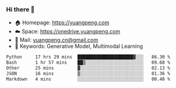 ### Hi there 👋

- 🏠 Homepage: https://yuangpeng.com
- ☁️ Space: https://onedrive.yuangpeng.com
- 📧 Mail: yuangpeng.cn@gmail.com
- 🌅 Keywords: Generative Model, Multimodal Learning

<!--
**yuangpeng/yuangpeng** is a ✨ _special_ ✨ repository because its `README.md` (this file) appears on your GitHub profile.

Here are some ideas to get you started:

- 🔭 I’m currently working on ...
- 🌱 I’m currently learning ...
- 👯 I’m looking to collaborate on ...
- 🤔 I’m looking for help with ...
- 💬 Ask me about ...
- 📫 How to reach me: ...
- 😄 Pronouns: ...
- ⚡ Fun fact: ...
-->

<!--START_SECTION:waka-->

```txt
Python     17 hrs 29 mins  █████████████████████▓░░░   86.30 %
Bash       1 hr 57 mins    ██▒░░░░░░░░░░░░░░░░░░░░░░   09.68 %
Other      25 mins         ▓░░░░░░░░░░░░░░░░░░░░░░░░   02.13 %
JSON       16 mins         ▒░░░░░░░░░░░░░░░░░░░░░░░░   01.36 %
Markdown   4 mins          ░░░░░░░░░░░░░░░░░░░░░░░░░   00.40 %
```

<!--END_SECTION:waka-->
